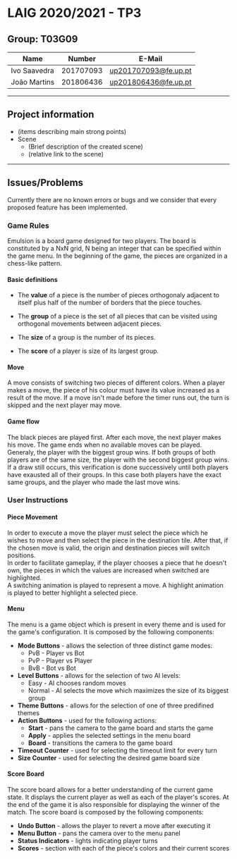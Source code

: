 # LAIG 2020/2021 - TP3

## Group: T03G09

| Name             | Number    | E-Mail               |
| ---------------- | --------- | -------------------- |
| Ivo Saavedra     | 201707093 | up201707093@fe.up.pt |
| João Martins     | 201806436 | up201806436@fe.up.pt |

----
## Project information

- (items describing main strong points)
- Scene
  - (Brief description of the created scene)
  - (relative link to the scene)
----
## Issues/Problems

Currently there are no known errors or bugs and we consider that every proposed
feature has been implemented.


### **Game Rules**

Emulsion is a board game designed for two players. The board is constituted by
a NxN grid, N being an integer that can be specified within the game menu.
In the beginning of the game, the pieces are organized in a chess-like pattern.


#### **Basic definitions**

- The **value** of a piece is the number of pieces orthogonaly adjacent to itself
  plus half of the number of borders that the piece touches.

- The **group** of a piece is the set of all pieces that can be visited using
  orthogonal movements between adjacent pieces.

- The **size** of a group is the number of its pieces.

- The **score** of a player is size of its largest group.

#### **Move**

A move consists of switching two pieces of different colors. When a player
makes a move, the piece of his colour must have its value increased as
a result of the move.
If a move isn't made before the timer runs out, the turn is skipped and
the next player may move.

#### **Game flow**

The black pieces are played first. After each move, the next player makes his
move.
The game ends when no available moves can be played. Generaly, the player with
the biggest group wins.
If both groups of both players are of the same size, the player with
the second biggest group wins. If a draw still occurs, this verification
is done successively until both players have exausted all of their groups.
In this case both players have the exact same groups, and the player who
made the last move wins.

### **User Instructions**

#### **Piece Movement**
In order to execute a move the player must select the piece which he wishes to
move and then select the piece in the destination tile. After that,
if the chosen move is valid, the origin and destination pieces will switch positions.  
In order to facilitate gameplay, if the player chooses a piece that he doesn't own,
the pieces in which the values are increased when switched are highlighted.  
A switching animation is played to represent a move.
A highlight animation is played to better highlight a selected piece.

#### **Menu**
The menu is a game object which is present in every theme and is used for the game's configuration.
It is composed by the following components:
+ **Mode Buttons** - allows the selection of three distinct game modes:
   + PvB - Player vs Bot
   + PvP - Player vs Player
   + BvB - Bot vs Bot
+ **Level Buttons** - allows for the selection of two AI levels:
   + Easy - AI chooses random moves
   + Normal - AI selects the move which maximizes the size of its biggest group
+ **Theme Buttons** - allows for the selection of one of three predifined themes
+ **Action Buttons** - used for the following actions:
   + **Start** - pans the camera to the game board and starts the game
   + **Apply** - applies the selected settings in the menu board
   + **Board** - transitions the camera to the game board
+ **Timeout Counter** - used for selecting the timeout limit for every turn
+ **Size Counter** - used for selecting the desired game board size

#### **Score Board**
The score board allows for a better understanding of the current game state.
It displays the current player as well as each of the player's scores.
At the end of the game it is also responsible for displaying the winner of the match.
The score board is composed by the following components:
+ **Undo Button** - allows the player to revert a move after executing it
+ **Menu Button** - pans the camera over to the menu panel
+ **Status Indicators** - lights indicating player turns
+ **Scores** - section with each of the piece's colors and their current scores
